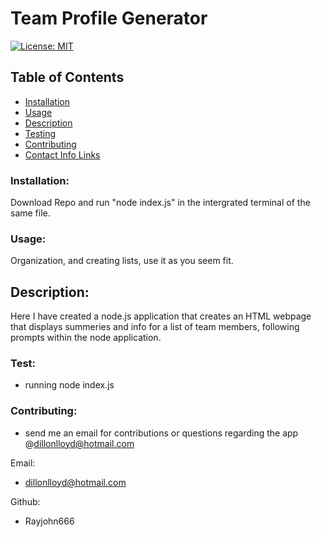 # Team Profile Generator

  [![License: MIT](https://img.shields.io/badge/License-MIT-yellow.svg)](https://opensource.org/licenses/MIT)


  ## Table of Contents 
  - [Installation](#installation)
  - [Usage](#usage)
  - [Description](#description)
  - [Testing](#testing)
  - [Contributing](#contributing)
  - [Contact Info Links](#Contact-Info-Links)


### Installation:

Download Repo and run "node index.js" in the intergrated terminal of the same file.


### Usage:

Organization, and creating lists, use it as you seem fit.


## Description:

 Here I have created a node.js application that creates an HTML webpage that displays summeries and info for a list of team members, following prompts within the node application.




### Test:

* running node index.js


### Contributing:

* send me an email for contributions or questions regarding the app @dillonlloyd@hotmail.com

Email: 

* dillonlloyd@hotmail.com

Github: 

* Rayjohn666

